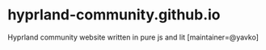 # hyprland-community.github.io
Hyprland community website written in pure js and lit [maintainer=@yavko]
